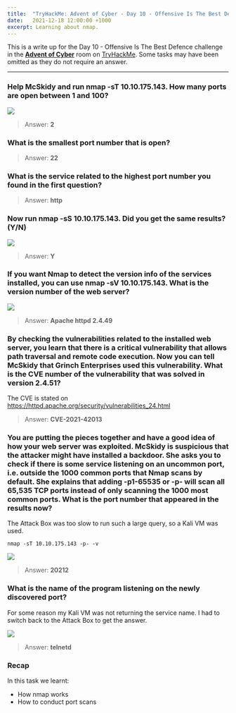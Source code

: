 ```yaml
---
title:  "TryHackMe: Advent of Cyber - Day 10 - Offensive Is The Best Defence"
date:   2021-12-18 12:00:00 +1000
excerpt: Learning about nmap.
---
```


This is a write up for the Day 10 - Offensive Is The Best Defence challenge in the [**Advent of Cyber**](https://tryhackme.com/room/adventofcyber3) room on [TryHackMe](https://tryhackme.com). Some tasks may have been omitted as they do not require an answer.

***

### Help McSkidy and run nmap -sT 10.10.175.143. How many ports are open between 1 and 100?

<img src="{{ site.baseurl }}/assets/images/2021-12-18-advent-of-cyber-day-10/d10_01.jpg">

> Answer: **2**

### What is the smallest port number that is open?

> Answer: **22**

### What is the service related to the highest port number you found in the first question?

> Answer: **http**

### Now run nmap -sS 10.10.175.143. Did you get the same results? (Y/N)

<img src="{{ site.baseurl }}/assets/images/2021-12-18-advent-of-cyber-day-10/d10_02.jpg">

> Answer: **Y**

### If you want Nmap to detect the version info of the services installed, you can use nmap -sV 10.10.175.143. What is the version number of the web server?

<img src="{{ site.baseurl }}/assets/images/2021-12-18-advent-of-cyber-day-10/d10_03.jpg">

> Answer: **Apache httpd 2.4.49**

### By checking the vulnerabilities related to the installed web server, you learn that there is a critical vulnerability that allows path traversal and remote code execution. Now you can tell McSkidy that Grinch Enterprises used this vulnerability. What is the CVE number of the vulnerability that was solved in version 2.4.51?

The CVE is stated on https://httpd.apache.org/security/vulnerabilities_24.html

> Answer: **CVE-2021-42013**

### You are putting the pieces together and have a good idea of how your web server was exploited. McSkidy is suspicious that the attacker might have installed a backdoor. She asks you to check if there is some service listening on an uncommon port, i.e. outside the 1000 common ports that Nmap scans by default. She explains that adding -p1-65535 or -p- will scan all 65,535 TCP ports instead of only scanning the 1000 most common ports. What is the port number that appeared in the results now?

The Attack Box was too slow to run such a large query, so a Kali VM was used.

```
nmap -sT 10.10.175.143 -p- -v
```

<img src="{{ site.baseurl }}/assets/images/2021-12-18-advent-of-cyber-day-10/d10_04.jpg">

> Answer: **20212**

### What is the name of the program listening on the newly discovered port?

For some reason my Kali VM was not returning the service name. I had to switch back to the Attack Box to get the answer.

<img src="{{ site.baseurl }}/assets/images/2021-12-18-advent-of-cyber-day-10/d10_05.jpg">

> Answer: **telnetd**

### Recap

In this task we learnt:
 * How nmap works
 * How to conduct port scans
 